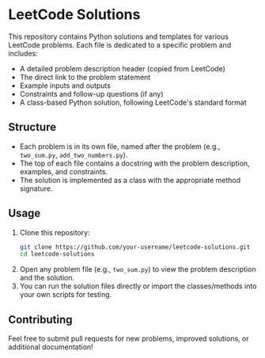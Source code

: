 # LeetCode Solutions

This repository contains Python solutions and templates for various LeetCode problems. Each file is dedicated to a specific problem and includes:

- A detailed problem description header (copied from LeetCode)
- The direct link to the problem statement
- Example inputs and outputs
- Constraints and follow-up questions (if any)
- A class-based Python solution, following LeetCode's standard format

## Structure
- Each problem is in its own file, named after the problem (e.g., `two_sum.py`, `add_two_numbers.py`).
- The top of each file contains a docstring with the problem description, examples, and constraints.
- The solution is implemented as a class with the appropriate method signature.

## Usage
1. Clone this repository:
   ```bash
   git clone https://github.com/your-username/leetcode-solutions.git
   cd leetcode-solutions
   ```
2. Open any problem file (e.g., `two_sum.py`) to view the problem description and the solution.
3. You can run the solution files directly or import the classes/methods into your own scripts for testing.

## Contributing
Feel free to submit pull requests for new problems, improved solutions, or additional documentation!
